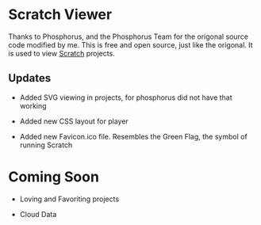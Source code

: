 # Scratch Viewer
Thanks to Phosphorus, and the Phosphorus Team for the origonal source code modified by me. This is free and open source, just like the origonal. It is used to view <a href="scratch.mit.edu">Scratch</a> projects.
## Updates
- Added SVG viewing in projects, for phosphorus did not have that working

- Added new CSS layout for player

- Added new Favicon.ico file. Resembles the Green Flag, the symbol of running Scratch
# Coming Soon
- Loving and Favoriting projects

- Cloud Data

